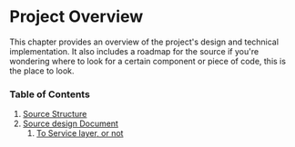 # Project Overview

This chapter provides an overview of the project's design and technical
implementation. It also includes a roadmap for the source if you're wondering where
to look for a certain component or piece of code, this is the place to look.

### Table of Contents

1. [Source Structure](./source_structure.md)
2. [Source design Document](./design.md)
    1. [To Service layer, or not](./service_layer.md)
